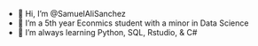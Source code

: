 - 👋 Hi, I’m @SamuelAliSanchez
- 👀 I’m a 5th year Econmics student with a minor in Data Science
- 🌱 I’m always learning Python, SQL, Rstudio, & C#

<!---
SamuelAliSanchez/SamuelAliSanchez is a ✨ special ✨ repository because its `README.md` (this file) appears on your GitHub profile.
You can click the Preview link to take a look at your changes.
--->
